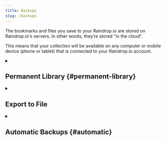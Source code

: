 ```yaml
---
title: Backups
slug: /backups
---
```

The bookmarks and files you save to your Raindrop.io are stored on Raindrop.io's servers. In other words, they’re stored "in the cloud”.

This means that your collection will be available on any computer or mobile device (phone or tablet) that is connected to your Raindrop.io account.

<details><summary>

## Permanent Library {#permanent-library}

</summary>

Raindrop.io automatically creates copies of all web-pages and files in your collection. That way, even if an item changes or is taken offline, you will be able to open the version that you have saved in Raindrop.io.

![](copy.jpg)

:::note
Only available in [Pro plan](../../billing/premium-features.md)
:::

Web-pages are saved entirely with CSS, fonts and images. Raindrop is only one bookmark manager that can save JS-heavy (SPA) web-pages. Permanent copy is fully portable, static and doesn't have any external data source dependencies or scripts. All ads and tracking scripts are stripped away!

Content of web-pages and PDF's is fully searchable as described in [full-text search documentation](../search/index.md).

Space for your copies is unlimited. Link to your copy is private and can't be made public.
When PRO subscription is expired, permanent copies become unaccessible and could be removed in future.

### How long it takes to copy all of my bookmarks?
It's depends on count of your bookmarks and global queue. Usually 1000 bookmarks will be copied in half an hour. If it takes a lot longer, <a onClick={()=>Beacon('open')} target="_self">let us know</a>.
:::note
Be sure that after upgrade to PRO, copies will not appear immediately. We need some time to copy each of your bookmarks, as described above.
:::

### How to access permanent copy? {#open-permanent-copy}
:::note Web app, desktop app or browser extension
Right click on a bookmark and select "Open permanent copy"
:::

:::note Mobile app
Tap "..." next to bookmark, then tap "Open permanent copy"
:::

### How to download a permanent copy?
[Open permanent copy](#open-permanent-copy), then click `Download` and follow the intructions

### Limitations
Some bookmarks or files can't be saved by several reasons described below. 
When this happen you will see a special icon <img src={require('./icon.png').default} height='20' />

#### Known limitations:
- Bookmarks in "Trash" are ignored and not saved
- Maximum size of entire web-page/file is limited by 70 Mb
- Video, audio and iframes included in web-page could not be saved
- Web-pages with fancy animations based on scroll position could not be saved correctly
- Links that require login or not publicly accessible could not be saved
- Small amount can't be saved due to script failure, those will be automatically retried
- If you found bookmark that marked as "failed to copy" by mistake, <a onClick={()=>Beacon('open')} target="_self">please send</a> this link

</details>

<details><summary>

## Export to File

</summary>

Because your collections is stored in the cloud, you do not need to create special backups of your saved Raindrop.io items.
However, If you wish to download your bookmarks for other uses you can use our export tool which creates a downloadable HTML file.

To access our export tool, visit [settings page](https://app.raindrop.io/settings/backups) and click **Export .html file**.   
You will receive an email shortly. 

HTML file will contain:
- Collections
- Links
- Tags

</details>

<details><summary>  

## Automatic Backups {#automatic}

</summary>

If you want to be even more confident, just use our automatic backup solution that supports Dropbox and Google Drive at the moment.
Backups are made automatically shortly after you make any change in Raindrop.io.
:::note
Only available in [Pro plan](../../billing/premium-features.md)
:::

Here how to enable automatic backup:
1. Visit [settings page](https://app.raindrop.io/settings/backups)
2. Turn on/off particular account in `Cloud backup` section
3. Shortly after first backup will be made

### Backup to Dropbox
You can find your backup in `/Apps/Raindrop.io` folder

### Backup to Google Drive
Backup will be saved to `Raindrop.io-Export.html` file

</details>